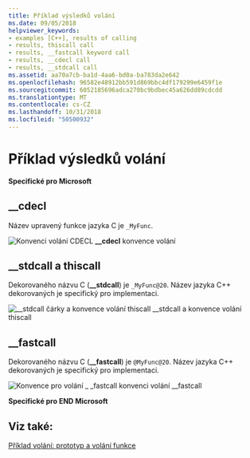 ```yaml
---
title: Příklad výsledků volání
ms.date: 09/05/2018
helpviewer_keywords:
- examples [C++], results of calling
- results, thiscall call
- results, __fastcall keyword call
- results, __cdecl call
- results, __stdcall call
ms.assetid: aa70a7cb-ba1d-4aa6-bd0a-ba783da2e642
ms.openlocfilehash: 96582e48912bb591d869bbc4df179299e6459f1e
ms.sourcegitcommit: 6052185696adca270bc9bdbec45a626dd89cdcdd
ms.translationtype: MT
ms.contentlocale: cs-CZ
ms.lasthandoff: 10/31/2018
ms.locfileid: "50500932"
---
```

# <a name="results-of-calling-example"></a>Příklad výsledků volání

**Specifické pro Microsoft**

## <a name="cdecl"></a>__cdecl

Název upravený funkce jazyka C je `_MyFunc`.

![Konvenci volání CDECL](../cpp/media/vc37i01.gif "vc37I01") **__cdecl** konvence volání

## <a name="stdcall-and-thiscall"></a>__stdcall a thiscall

Dekorovaného názvu C (**__stdcall**) je `_MyFunc@20`. Název jazyka C++ dekorovaných je specifický pro implementaci.

![&#95;&#95;stdcall čárky a konvence volání thiscall](../cpp/media/vc37i02.gif "vc37I02") __stdcall a konvence volání thiscall

## <a name="fastcall"></a>__fastcall

Dekorovaného názvu C (**__fastcall**) je `@MyFunc@20`. Název jazyka C++ dekorovaných je specifický pro implementaci.

![Konvence pro volání &#95; &#95;fastcall](../cpp/media/vc37i03.gif "vc37I03") konvenci volání __fastcall

**Specifické pro END Microsoft**

## <a name="see-also"></a>Viz také:

[Příklad volání: prototyp a volání funkce](../cpp/calling-example-function-prototype-and-call.md)